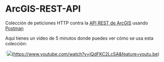 # ArcGIS-REST-API
Colección de peticiones HTTP contra la [API REST de ArcGIS](http://resources.arcgis.com/en/help/arcgis-rest-api/index.html#//02r300000054000000) usando [Postman](https://chrome.google.com/webstore/detail/postman/fhbjgbiflinjbdggehcddcbncdddomop/related?hl=en)

Aquí tienes un vídeo de 5 minutos donde puedes ver cómo se usa esta colección:

`<img src="https://i.ytimg.com/vi/jQdFKC2LcSA/hqdefault.jpg">(https://www.youtube.com/watch?v=jQdFKC2LcSA&feature=youtu.be)
